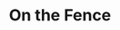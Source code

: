 ---
title: "On the Fence"
year: 2024
description: "Fabric, yarn, thread, polyester stuffing, acrylic paint, and a wooden frame."
size: "55” x 30” x 8”"
count: 0
selected: true
---